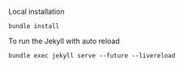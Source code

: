 Local installation

    bundle install

To run the Jekyll with auto reload

    bundle exec jekyll serve --future --livereload
    
